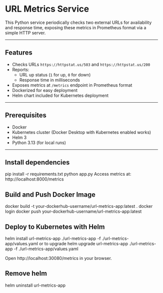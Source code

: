 # URL Metrics Service

This Python service periodically checks two external URLs for availability and response time, exposing these metrics in Prometheus format via a simple HTTP server.

---

## Features

- Checks URLs `https://httpstat.us/503` and `https://httpstat.us/200`
- Reports:
  - URL up status (`1` for up, `0` for down)
  - Response time in milliseconds
- Exposes metrics at `/metrics` endpoint in Prometheus format
- Dockerized for easy deployment
- Helm chart included for Kubernetes deployment

---

## Prerequisites

- Docker
- Kubernetes cluster (Docker Desktop with Kubernetes enabled works)
- Helm 3
- Python 3.13 (for local runs)

---

## Install dependencies

  pip install -r requirements.txt
  python app.py
  Access metrics at: http://localhost:8000/metrics
 
## Build and Push Docker Image

 docker build -t your-dockerhub-username/url-metrics-app:latest .
 docker login
 docker push your-dockerhub-username/url-metrics-app:latest
 
## Deploy to Kubernetes with Helm
 
 helm install url-metrics-app ./url-metrics-app -f ./url-metrics-app/values.yaml
 or to upgrade
 helm upgrade url-metrics-app ./url-metrics-app -f ./url-metrics-app/values.yaml

  Open http://localhost:30080/metrics in your browser.
 
## Remove helm
 helm uninstall url-metrics-app
